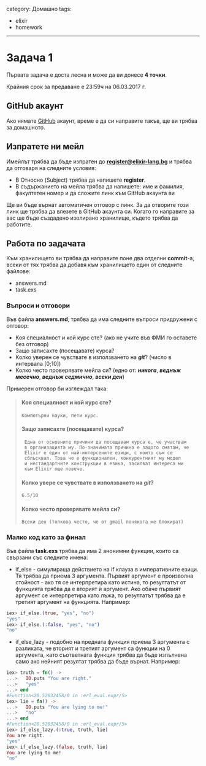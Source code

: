 category: Домашно
tags:
  - elixir
  - homework

--------

# Задача 1

Първата задача е доста лесна и може да ви донесе **4 точки**.

Крайния срок за предаване е 23:59ч на 06.03.2017 г.

## GitHub акаунт
Ако нямате [GitHub](http://github.com) акаунт, време е да си направите такъв, ще ви трябва за домашното.

## Изпратете ни мейл

Имейлът трябва да бъде изпратен до **register@elixir-lang.bg** и трябва да отговаря на следните условия:
   * В Относно (Subject) трябва да напишете **register**.
   * В съдържанието на мейла трябва да напишете: име и фамилия, факултетен номер и да сложите линк към GitHub акаунта ви

Ще ви бъде върнат автоматичен отговор с линк. За да отворите този линк ще трябва да влезете в GitHub акаунта си. Когато го направите за вас ще бъде създадено изолирано хранилище, където трябва да работите.

## Работа по задачата
Към хранилището ви трябва да направите поне два отделни **commit**-а, всеки от тях трябва да добавя към хранилището един от следните файлове:
   * answers.md
   * task.exs

### Въпроси и отговори
Във файла **answers.md**, трябва да има следните въпроси придружени с отговор:
   * Коя специалност и кой курс сте? (ако не учите във ФМИ го оставете без отговор)
   * Защо записахте (посещавате) курса?
   * Колко уверен се чувствате в използването на **_git_**? (число в интервала [0;10])
   * Колко често проверявате мейла си? (едно от: ***никога***, ***веднъж месечно***, ***веднъж седмично***, ***всеки ден***)

Примерен отговор би изглеждал така:

> #### Коя специалност и кой курс сте?
>     Компютърни науки, пети курс.
>
> #### Защо записахте (посещавате) курса?
>      Една от основните причини да посещавам курса е, че участвам
>      в организацията му. По-значимата причина е защото смятам, че
>      Elixir е един от най-интерсените езици, с които съм се
>      сблъсквал. Това че е функционален, конкурентният му модел
>      и нестандартните конструкции в езика, засилват интереса ми
>      към Elixir още повече.
>
> #### Колко увере се чувствате в използването на **_git_**?
>     6.5/10
>
> #### Колко често проверявате мейла си?
>     Всеки ден (толкова често, че от gmail понякога ме блокират)

### Малко код като за финал

Във файла **task.exs** трябва да има 2 анонимни функции, които са свързани със следните имена:
   * if_else - симулираща действието на if клауза в императивните езици. Тя трябва да приема 3 аргумента. Първият аргумент е произволна стойност - ако тя се интерпретира като истина, то резултатът от функцията трябва да е вторият ѝ аргумент. Aко обаче първият аргумент се интерпретира като лъжа, то резултатът трябва да е третият аргумент на функцията. Например:

 ``` elixir
iex> if_else.(true, "yes", "no")
"yes"
iex> if_else.(:false, "yes", "no")
"no"
 ```

   * if_else_lazy - подобно на предната функция приема 3 аргумента с разликата, че вторият и третият аргумент са функции на 0 аргумента, като съответната функция трябва да бъде изпълнена само ако нейният резултат трябва да бъде върнат. Например:

 ``` elixir
iex> truth = fn() ->
...>   IO.puts "You are right."
...>   "yes"
...> end
#Function<20.52032458/0 in :erl_eval.expr/5>
iex> lie = fn() ->
...>   IO.puts "You are lying to me!"
...>   "no"
...> end
#Function<20.52032458/0 in :erl_eval.expr/5>
iex> if_else_lazy.(:true, truth, lie)
You are right.
"yes"
iex> if_else_lazy.(false, truth, lie)
You are lying to me!
"no"
 ```
